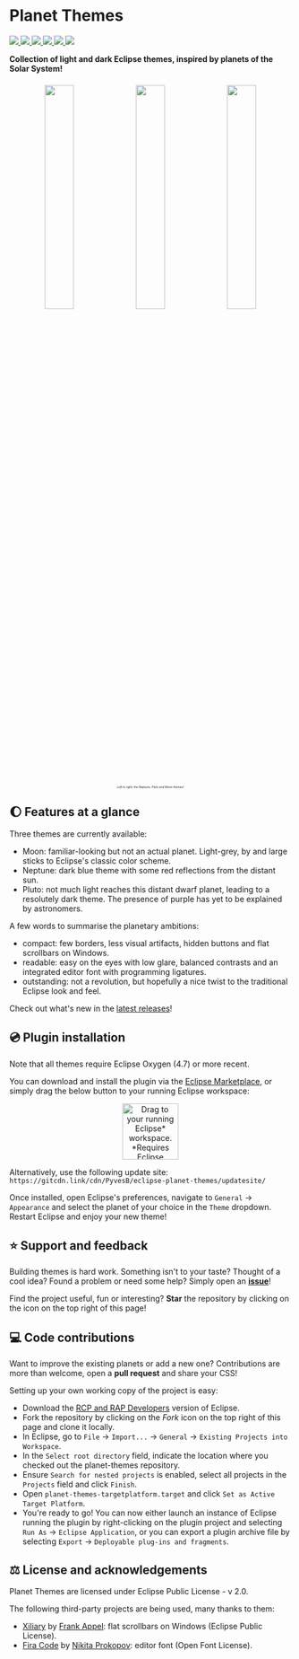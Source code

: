 # Planet Themes 
<a href="https://github.com/PyvesB/eclipse-planet-themes/blob/master/LICENSE">
<img src ="https://img.shields.io/github/license/PyvesB/eclipse-planet-themes.svg" />
</a>
<a href="https://github.com/PyvesB/eclipse-planet-themes/issues">
<img src ="https://img.shields.io/github/issues/PyvesB/eclipse-planet-themes.svg" />
</a>
<a href="https://github.com/PyvesB/eclipse-planet-themes/stargazers">
<img src ="https://img.shields.io/github/stars/PyvesB/eclipse-planet-themes.svg" />
</a>
<a href="https://marketplace.eclipse.org/content/planet-themes">
<img src ="https://img.shields.io/eclipse-marketplace/v/planet-themes.svg" />
</a>
<a href="https://marketplace.eclipse.org/content/planet-themes">
<img src ="https://img.shields.io/eclipse-marketplace/favorites/planet-themes.svg" />
</a>
<a href="https://marketplace.eclipse.org/content/planet-themes">
<img src ="https://img.shields.io/eclipse-marketplace/dt/planet-themes.svg" />
</a>

**Collection of light and dark Eclipse themes, inspired by planets of the Solar System!**

<p align="center" style="font-size:6px;">
<br />
<img src ="https://github.com/PyvesB/eclipse-planet-themes/blob/master/images/neptune.png?raw=true" width="32%" />
<img src ="https://github.com/PyvesB/eclipse-planet-themes/blob/master/images/pluto.png?raw=true" width="32%" />
<img src ="https://github.com/PyvesB/eclipse-planet-themes/blob/master/images/moon.png?raw=true" width="32%" />
<br />
<i><sub>Left to right: the Neptune, Pluto and Moon themes!</sub></i>
</p>

## :moon: Features at a glance

Three themes are currently available:
* Moon: familiar-looking but not an actual planet. Light-grey, by and large sticks to Eclipse's classic color scheme.
* Neptune: dark blue theme with some red reflections from the distant sun.
* Pluto: not much light reaches this distant dwarf planet, leading to a resolutely dark theme. The presence of purple has yet to be explained by astronomers.

A few words to summarise the planetary ambitions:
* compact: few borders, less visual artifacts, hidden buttons and flat scrollbars on Windows.
* readable: easy on the eyes with low glare, balanced contrasts and an integrated editor font with programming ligatures.
* outstanding: not a revolution, but hopefully a nice twist to the traditional Eclipse look and feel.

Check out what's new in the [latest releases](https://github.com/PyvesB/eclipse-planet-themes/releases)!

## :cd: Plugin installation

Note that all themes require Eclipse Oxygen (4.7) or more recent.

You can download and install the plugin via the [Eclipse Marketplace](https://marketplace.eclipse.org/content/planet-themes/), or simply drag the below button to your running Eclipse workspace:

<p align="center">
<a href="http://marketplace.eclipse.org/marketplace-client-intro?mpc_install=5176732" class="drag" title="Drag to your running Eclipse* workspace. *Requires Eclipse Marketplace Client"><img width="100" typeof="foaf:Image" class="img-responsive" src="https://marketplace.eclipse.org/sites/all/themes/solstice/public/images/marketplace/btn-install.svg" alt="Drag to your running Eclipse* workspace. *Requires Eclipse Marketplace Client" /></a>
</p>

Alternatively, use the following update site: `https://gitcdn.link/cdn/PyvesB/eclipse-planet-themes/updatesite/`

Once installed, open Eclipse's preferences, navigate to `General` -> `Appearance` and select the planet of your choice in the `Theme` dropdown. Restart Eclipse and enjoy your new theme!

## :star: Support and feedback

Building themes is hard work. Something isn't to your taste? Thought of a cool idea? Found a problem or need some help? Simply open an [**issue**](https://github.com/PyvesB/eclipse-planet-themes/issues)!

Find the project useful, fun or interesting? **Star** the repository by clicking on the icon on the top right of this page!

## :computer: Code contributions

Want to improve the existing planets or add a new one? Contributions are more than welcome, open a **pull request** and share your CSS!

Setting up your own working copy of the project is easy:
* Download the [RCP and RAP Developers](https://eclipse.org/downloads/eclipse-packages/) version of Eclipse.
* Fork the repository by clicking on the *Fork* icon on the top right of this page and clone it locally.
* In Eclipse, go to `File` -> `Import...` -> `General` -> `Existing Projects into Workspace`.
* In the `Select root directory` field, indicate the location where you checked out the planet-themes repository.
* Ensure `Search for nested projects` is enabled, select all projects in the `Projects` field and click `Finish`.
* Open `planet-themes-targetplatform.target` and click `Set as Active Target Platform`.
* You're ready to go! You can now either launch an instance of Eclipse running the plugin by right-clicking on the plugin project and selecting `Run As` -> `Eclipse Application`, or you can export a plugin archive file by selecting `Export` -> `Deployable plug-ins and fragments`.

## :balance_scale: License and acknowledgements

Planet Themes are licensed under Eclipse Public License - v 2.0.

The following third-party projects are being used, many thanks to them:
* [Xiliary](https://github.com/fappel/xiliary) by [Frank Appel](https://github.com/fappel): flat scrollbars on Windows (Eclipse Public License).
* [Fira Code](https://github.com/tonsky/FiraCode) by [Nikita Prokopov](https://github.com/tonsky): editor font (Open Font License).
